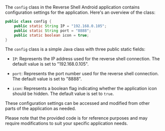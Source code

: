 The `config` class in the Reverse Shell Android application contains configuration settings for the application. Here's an overview of the class:

```java
public class config {
    public static String IP = "192.168.0.105";
    public static String port = "8888";
    public static boolean icon = true;
}
```

The `config` class is a simple Java class with three public static fields:

- `IP`: Represents the IP address used for the reverse shell connection. The default value is set to "192.168.0.105".

- `port`: Represents the port number used for the reverse shell connection. The default value is set to "8888".

- `icon`: Represents a boolean flag indicating whether the application icon should be hidden. The default value is set to `true`.

These configuration settings can be accessed and modified from other parts of the application as needed.

Please note that the provided code is for reference purposes and may require modifications to suit your specific application needs.
